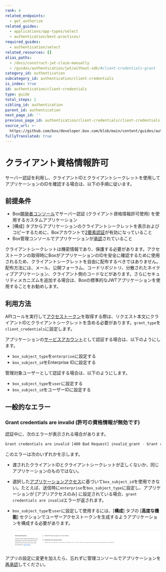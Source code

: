 ```yaml
---
rank: 4
related_endpoints:
  - get_authorize
related_guides:
  - applications/app-types/select
  - authentication/best-practices/
required_guides:
  - authentication/select
related_resources: []
alias_paths:
  - /docs/construct-jwt-claim-manually
  - /guides/authentication/jwt/without-sdk/#client-credentials-grant
category_id: authentication
subcategory_id: authentication/client-credentials
is_index: true
id: authentication/client-credentials
type: guide
total_steps: 1
sibling_id: authentication
parent_id: authentication
next_page_id: ''
previous_page_id: authentication/client-credentials/client-credentials-setup
source_url: >-
  https://github.com/box/developer.box.com/blob/main/content/guides/authentication/client-credentials/index.md
fullyTranslated: true
---
```

# クライアント資格情報許可

サーバー認証を利用し、クライアントIDとクライアントシークレットを使用してアプリケーションのIDを確認する場合は、以下の手順に従います。

## 前提条件

* Box[開発者コンソール][devconsole]でサーバー認証 (クライアント資格情報許可使用) を使用するカスタムアプリケーション
* \[構成] タブからアプリケーションのクライアントシークレットを表示およびコピーするために、Boxアカウントで[2要素認証][2fa]が有効になっていること
* Box管理コンソールでアプリケーションが[承認][auth]されていること

<Message danger>

クライアントシークレットは機密情報であり、保護する必要があります。アクセストークンの取得時にBoxがアプリケーションのIDを安全に確認するために使用されるため、クライアントシークレットを自由に配布するべきではありません。配布方法には、メール、公開フォーラム、コードリポジトリ、分散されたネイティブアプリケーション、クライアント側のコードなどがあります。さらにセキュリティメカニズムを追加する場合は、Boxの標準的なJWTアプリケーションを使用することをお勧めします。

</Message>

## 利用方法

APIコールを実行して[アクセストークン][accesstoken]を取得する際は、リクエスト本文にクライアントIDとクライアントシークレットを含める必要があります。`grant_type`を`client_credentials`に設定します。

アプリケーションの[サービスアカウント][sa]として認証する場合は、以下のようにします。

* `box_subject_type`を`enterprise`に設定する
* `box_subject_id`をEnterprise IDに設定する

管理対象ユーザーとして認証する場合は、以下のようにします。

* `box_subject_type`を`user`に設定する
* `box_subject_id`をユーザーIDに設定する

<Samples id="x_auth" variant="with_client_credentials">

</Samples>

## 一般的なエラー

<!--alex ignore invalid-->

### Grant credentials are invalid (許可の資格情報が無効です)

認証中に、次のエラーが表示される場合があります。

```sh
Grant credentials are invalid [400 Bad Request] invalid_grant - Grant credentials are invalid

```

このエラーは次のいずれかを示します。

* 渡されたクライアントIDとクライアントシークレットが正しくないか、同じアプリケーションのものではない。

* 選択した[アプリケーションアクセス][aa]に基づいて`box_subject_id`を使用できない。たとえば、送信時に`enterprise`を`box_subject_type`に設定し、アプリケーションが \[アプリアクセスのみ] に設定されている場合、`grant credentials are invalid`エラーが返されます。

* `box_subject_type`を`user`に設定して使用するには、\[**構成**] タブの \[**高度な機能**] セクションでユーザーアクセストークンを生成するようアプリケーションを構成する必要があります。

  ![アクセストークンの生成のチェックボックス](../images/generate-access-tokens.png)

<Message warning>

アプリの設定に変更を加えたら、忘れずに管理コンソールでアプリケーションを[再承認][reauth]してください。

</Message>

<!-- i18n-enable localize-links -->

[2fa]: https://support.box.com/hc/ja/articles/360043697154-アカウントの多要素認証の設定

<!-- i18n-disable localize-links -->

[devconsole]: https://app.box.com/developers/console

[accesstoken]: e://post-oauth2-token/

[sa]: page://platform/user-types/#service-account/

[auth]: g://authorization

[aa]: g://authentication/client-credentials/client-credentials-setup/#application-access

[reauth]: g://authorization/custom-app-approval#re-authorization-on-changes